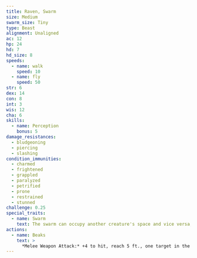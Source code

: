 ```yaml
---
title: Raven, Swarm
size: Medium
swarm_size: Tiny
type: Beast
alignment: Unaligned
ac: 12
hp: 24
hd: 7
hd_size: 8
speeds:
  - name: walk
    speed: 10
  - name: fly
    speed: 50
str: 6
dex: 14
con: 8
int: 3
wis: 12
cha: 6
skills:
  - name: Perception
    bonus: 5
damage_resistances:
  - bludgeoning
  - piercing
  - slashing
condition_immunities:
  - charmed
  - frightened
  - grappled
  - paralyzed
  - petrified
  - prone
  - restrained
  - stunned
challenge: 0.25
special_traits:
  - name: Swarm
    text: The swarm can occupy another creature's space and vice versa, and the swarm can move through any opening large enough for a size Tiny raven. The swarm can't regain hit points or gain temporary hit points.
actions:
  - name: Beaks
    text: >
      *Melee Weapon Attack:* +4 to hit, reach 5 ft., one target in the swarm's space. *Hit:* 7 (2d6) piercing damage, or 3 (1d6) piercing damage if the swarm has half of its hit points or fewer.
---
```

